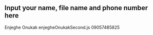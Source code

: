 ## Input your name, file name and phone number here
Enjeghe Onukak enjegheOnukakSecond.js 09057485825